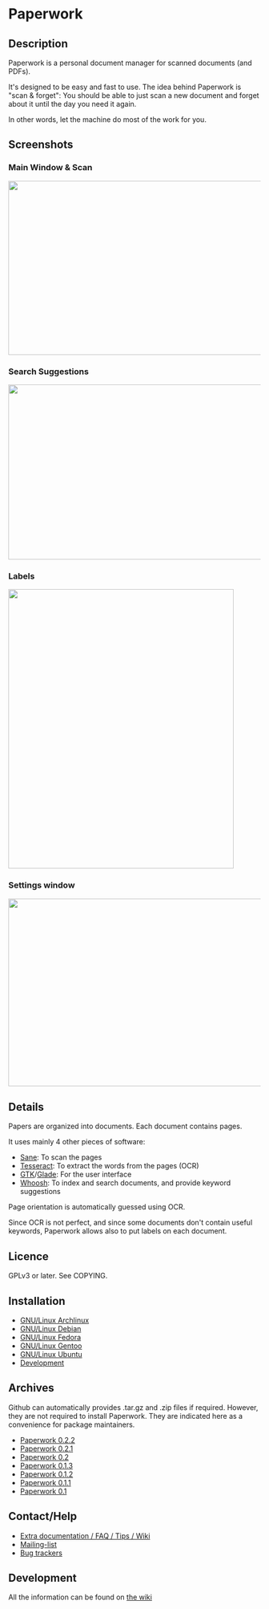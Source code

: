 # Paperwork


## Description

Paperwork is a personal document manager for scanned documents (and PDFs).

It's designed to be easy and fast to use. The idea behind Paperwork
is "scan & forget": You should be able to just scan a new document and
forget about it until the day you need it again.

In other words, let the machine do most of the work for you.


## Screenshots

### Main Window &amp; Scan

<a href="http://youtu.be/goEgIiq2Tuc">
  <img src="https://raw.github.com/jflesch/paperwork-screenshots/master/0.2/main_window.png" width="512" height="347" />
</a>

### Search Suggestions

<a href="https://raw.github.com/jflesch/paperwork-screenshots/master/0.2/suggestions.png">
  <img src="https://raw.github.com/jflesch/paperwork-screenshots/master/0.2/suggestions.png" width="512" height="349" />
</a>

### Labels

<a href="https://raw.github.com/jflesch/paperwork-screenshots/master/0.2/multiple_labels.png">
  <img src="https://raw.github.com/jflesch/paperwork-screenshots/master/0.2/multiple_labels.png" width="450" height="557" />
</a>

### Settings window

<a href="https://raw.github.com/jflesch/paperwork-screenshots/master/0.2/settings.png">
  <img src="https://raw.github.com/jflesch/paperwork-screenshots/master/0.2/settings.png" width="512" height="374" />
</a>


## Details

Papers are organized into documents. Each document contains pages.

It uses mainly 4 other pieces of software:

* [Sane](http://www.sane-project.org/): To scan the pages
* [Tesseract](http://code.google.com/p/tesseract-ocr/): To extract the words from the pages (OCR)
* [GTK](http://www.gtk.org/)/[Glade](https://glade.gnome.org/): For the user interface
* [Whoosh](https://pypi.python.org/pypi/Whoosh/): To index and search documents, and provide keyword suggestions

Page orientation is automatically guessed using OCR.

Since OCR is not perfect, and since some documents don't contain useful keywords, 
Paperwork allows also to put labels on each document.


## Licence

GPLv3 or later. See COPYING.


## Installation

* [GNU/Linux Archlinux](doc/install.archlinux.markdown)
* [GNU/Linux Debian](doc/install.debian.markdown)
* [GNU/Linux Fedora](doc/install.fedora.markdown)
* [GNU/Linux Gentoo](doc/install.gentoo.markdown)
* [GNU/Linux Ubuntu](doc/install.debian.markdown)
* [Development](doc/install.devel.markdown)


## Archives

Github can automatically provides .tar.gz and .zip files if required. However,
they are not required to install Paperwork. They are indicated here as a
convenience for package maintainers.

* [Paperwork 0.2.2](https://github.com/jflesch/paperwork/archive/0.2.2.tar.gz)
* [Paperwork 0.2.1](https://github.com/jflesch/paperwork/archive/0.2.1.tar.gz)
* [Paperwork 0.2](https://github.com/jflesch/paperwork/archive/0.2.tar.gz)
* [Paperwork 0.1.3](https://github.com/jflesch/paperwork/archive/0.1.3.tar.gz)
* [Paperwork 0.1.2](https://github.com/jflesch/paperwork/archive/0.1.2.tar.gz)
* [Paperwork 0.1.1](https://github.com/jflesch/paperwork/archive/0.1.1.tar.gz)
* [Paperwork 0.1](https://github.com/jflesch/paperwork/archive/0.1.tar.gz)


## Contact/Help

* [Extra documentation / FAQ / Tips / Wiki](https://github.com/jflesch/paperwork/wiki)
* [Mailing-list](https://github.com/jflesch/paperwork/wiki/Contact#mailing-list)
* [Bug trackers](https://github.com/jflesch/paperwork/wiki/Contact#bug-trackers)


## Development

All the information can be found on [the wiki](https://github.com/jflesch/paperwork/wiki#for-developers)
